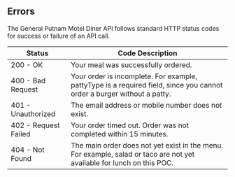## Errors

The General Putnam Motel Diner API follows standard HTTP status codes for success or failure of an API call. 

Status | Code Description 
--- | ---
200 - OK | Your meal was successfully ordered.
400 - Bad Request | Your order is incomplete. For example, pattyType is a required field, since you cannot order a burger without a patty.
401 - Unauthorized | The email address or mobile number does not exist.
402 - Request Failed | Your order timed out. Order was not completed within 15 minutes.
404 - Not Found | The main order does not yet exist in the menu. For example, salad or taco are not yet available for lunch on this POC.

